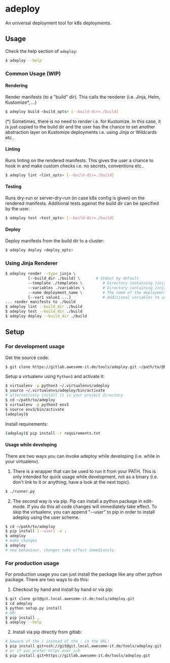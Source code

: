 # adeploy
An universal deployment tool for k8s deployments.

## Usage

Check the help section of `adeploy`:
```bash
$ adeploy --help
```

### Common Usage (WIP)

#### Rendering
Render manifests (to a "build" dir). This calls the renderer (i.e. Jinja, Helm, Kustomize*, ...)
```bash
$ adeploy build <build_opts> [--build-dir=./build]
```
(*) Sometimes, there is no need to render i.e. for Kustomize. In this case, it is just copied to the build dir and the
user has the chance to set another abstraction layer on Kustomize deployments i.e. using Jinja or Wildcards etc..

#### Linting
Runs linting on the rendered manifests. This gives the user a chance to hook in and make custom checks i.e. no secrets, 
conventions etc..

```bash
$ adeploy lint <lint_opts> [--build-dir=./build]
```

#### Testing
Runs dry-run or server-dry-run (in case k8s config is given) on the rendered manifests. Additional tests against the 
build dir can be specified by the user.

```bash
$ adeploy test <test_opts> [--build-dir=./build]
```

#### Deploy
Deploy manifests from the build dir to a cluster:
```bash
$ adeploy deploy <deploy_opts>
```

### Using Jinja Renderer
```bash
$ adeploy render --type jinja \
          [--build_dir ./build] \       # Stdout by default
          --template ./templates \         # Directory containing Jinja template files
          --variables ./variables \        # Directory containing Jinja variables as YML files
          --name deployment_name \         # The name of the deployment
          [--var1 value1 ...]              # Additional variables to use in the Jinja templates
... render manifests to ./build
$ adeploy lint --build_dir ./build
$ adeploy test --build_dir ./build
$ adeploy deploy --build_dir ./build
```

## Setup
### For development usage

Get the source code:

```bash
$ git clone https://gitlab.awesome-it.de/tools/adeploy.git ~/path/to/@NAME@
```
Setup a virtualenv using `Python3` and activate it:

```bash
$ virtualenv -p python3 ~/.virtualenvs/adeploy
$ source ~/.virtualenvs/adeploy/bin/activate
# alternatively install it in your project directory
$ cd ~/path/to/adeploy
$ virtualenv -p python3 env3
$ source env3/bin/activate
(adeploy)$ 
`````

Install requirements:

```bash
(adeploy)$ pip install -r requirements.txt
```
#### Usage while developing

There are two ways you can invoke adeploy while developing (i.e. while in your virtualenv).

1. There is a wrapper that can be used to run it from your PATH. This is only intended for quick usage while development,
not as a binary (i.e. don't link to it or anything; have a look at the next topic).
```bash
$ ./runner.py
```

2. The second way is via pip. Pip can install a python package in edit-mode. If you do this all code changes will
immediately take effect. To skip the virtualenv, you can append "--user" to pip in order to install adeploy using the user scheme.
 ```bash
 $ cd ~/path/to/adeploy
 $ pip install [--user] -e .
 $ adeploy
 # make changes
 $ adeploy
 # new behaviour, changes take effect immediately.
 ```

### For production usage

For production usage you can just install the package like any other python package. There are two ways to do this:
1. Checkout by hand and install by hand or via pip:
```bash
$ git clone git@git.local.awesome-it.de:tools/adeploy.git
$ cd adeploy
$ python setup.py install
# OR:
$ pip install .
$ adeploy --help
```

2. Install via pip directly from gitlab:
```bash
# beware of the / instead of the : in the URL!
$ pip install git+ssh://git@git.local.awesome-it.de/tools/adeploy.git
# or if you prefer https over ssh
$ pip install git+https://gitlab.awesome-it.de/tools/adeploy.git
```